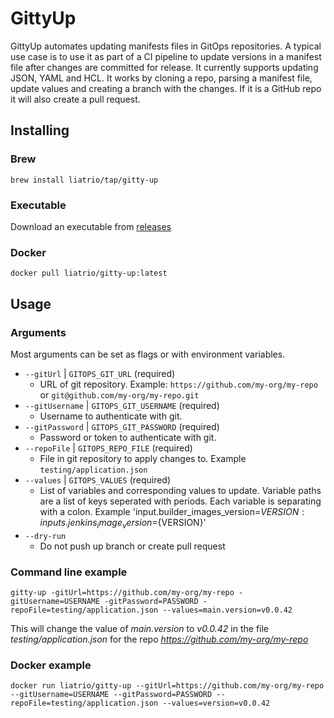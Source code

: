 # GittyUp 

GittyUp automates updating manifests files in GitOps repositories. A typical use case is to use it as part of a CI pipeline to update versions in a manifest file after changes are committed for release. It currently supports updating JSON, YAML and HCL. It works by cloning a repo, parsing a manifest file, update values and creating a branch with the changes. If it is a GitHub repo it will also create a pull request.

## Installing

### Brew

    brew install liatrio/tap/gitty-up

### Executable

Download an executable from [releases](https://github.com/liatrio/gitty-up/releases)

### Docker

    docker pull liatrio/gitty-up:latest

## Usage



### Arguments

Most arguments can be set as flags or with environment variables.

- `--gitUrl` | `GITOPS_GIT_URL` (required)
  - URL of git repository. Example: `https://github.com/my-org/my-repo` or `git@github.com/my-org/my-repo.git`
- `--gitUsername` | `GITOPS_GIT_USERNAME` (required)
  - Username to authenticate with git.
- `--gitPassword` | `GITOPS_GIT_PASSWORD` (required)
  - Password or token to authenticate with git.
- `--repoFile` | `GITOPS_REPO_FILE` (required)
  - File in git repository to apply changes to. Example `testing/application.json`
- `--values` | `GITOPS_VALUES` (required)
  - List of variables and corresponding values to update. Variable paths are a list of keys seperated with periods. Each variable is separating with a colon. Example 'input.builder_images_version=${VERSION}:inputs.jenkins_image_version=${VERSION}'
- `--dry-run`
  - Do not push up branch or create pull request

### Command line example

    gitty-up -gitUrl=https://github.com/my-org/my-repo -gitUsername=USERNAME -gitPassword=PASSWORD -repoFile=testing/application.json --values=main.version=v0.0.42

This will change the value of _main.version_ to _v0.0.42_ in the file _testing/application.json_ for the repo _https://github.com/my-org/my-repo_

### Docker example
 
    docker run liatrio/gitty-up --gitUrl=https://github.com/my-org/my-repo --gitUsername=USERNAME --gitPassword=PASSWORD --repoFile=testing/application.json --values=version=v0.0.42
